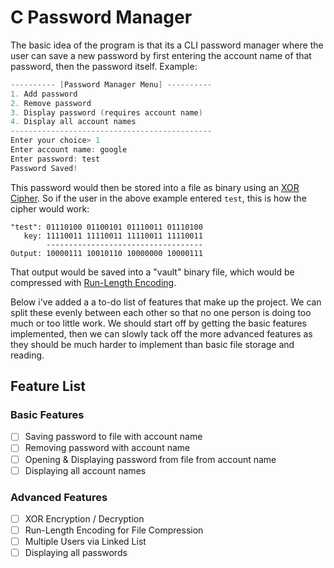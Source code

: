 # C Password Manager

The basic idea of the program is that its a CLI password manager where the user can save a new password by first entering the account name of that password, then the password itself. Example:
```C
---------- [Password Manager Menu] ----------
1. Add password
2. Remove password
3. Display password (requires account name)
4. Display all account names
---------------------------------------------
Enter your choice> 1
Enter account name: google
Enter password: test
Password Saved!
```
This password would then be stored into a file as binary using an [XOR Cipher](https://en.wikipedia.org/wiki/XOR_cipher). So if the user in the above example entered `test`, this is how the cipher would work:

```
"test": 01110100 01100101 01110011 01110100
   key: 11110011 11110011 11110011 11110011
	    -----------------------------------
Output: 10000111 10010110 10000000 10000111
```
That output would be saved into a "vault" binary file, which would be compressed with [Run-Length Encoding](https://en.m.wikipedia.org/wiki/Run-length_encoding).

Below i've added a a to-do list of features that make up the project. We can split these evenly between each other so that no one person is doing too much or too little work. We should start off by getting the basic features implemented, then we can slowly tack off the more advanced features as they should be much harder to implement than basic file storage and reading. 


## Feature List
### Basic Features
- [ ] Saving password to file with account name
- [ ] Removing password with account name
- [ ] Opening & Displaying password from file from account name
- [ ] Displaying all account names
### Advanced Features
 - [ ] XOR Encryption / Decryption
 - [ ] Run-Length Encoding for File Compression
 - [ ] Multiple Users via Linked List
 - [ ] Displaying all passwords
